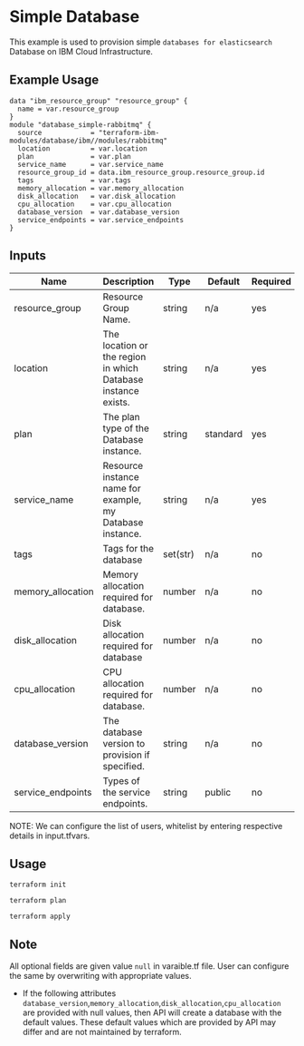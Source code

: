 # Simple Database

This example is used to provision  simple `databases for elasticsearch`  Database on IBM Cloud Infrastructure.

## Example Usage
```
data "ibm_resource_group" "resource_group" {
  name = var.resource_group
}
module "database_simple-rabbitmq" {
  source            = "terraform-ibm-modules/database/ibm//modules/rabbitmq"
  location          = var.location
  plan              = var.plan
  service_name      = var.service_name
  resource_group_id = data.ibm_resource_group.resource_group.id
  tags              = var.tags
  memory_allocation = var.memory_allocation
  disk_allocation   = var.disk_allocation
  cpu_allocation    = var.cpu_allocation
  database_version  = var.database_version
  service_endpoints = var.service_endpoints
}
```

<!-- BEGINNING OF PRE-COMMIT-TERRAFORM DOCS HOOK -->
## Inputs

| Name                                  | Description                                                       | Type     | Default | Required |
|---------------------------------------|-------------------------------------------------------------------|----------|---------|----------|
| resource_group                        | Resource Group Name.                                              | string   | n/a     | yes      |
| location                              | The location or the region in which Database instance exists.     | string   | n/a     | yes      |
| plan                                  | The plan type of the Database instance.                           | string   | standard| yes      |
| service_name                          | Resource instance name for example, my Database instance.         | string   | n/a     | yes      |
| tags                                  | Tags for the database                                             | set(str) | n/a     | no       |
| memory_allocation                     | Memory allocation required for database.                          | number   | n/a     | no       |
| disk_allocation                       | Disk allocation required for database                             | number   | n/a     | no       |
| cpu_allocation                        | CPU allocation required for database.                             | number   | n/a     | no       |
| database_version                      | The database version to provision if specified.                   | string   | n/a     | no       |
| service_endpoints                     | Types of the service endpoints.                                   | string   | public  | no       |

<!-- END OF PRE-COMMIT-TERRAFORM DOCS HOOK -->

NOTE: We can configure the list of users, whitelist by entering respective details in input.tfvars.

## Usage

```
terraform init
```
```
terraform plan
```
```
terraform apply
```
## Note

All optional fields are given value `null` in varaible.tf file. User can configure the same by overwriting with appropriate values.

* If the following attributes `database_version`,`memory_allocation`,`disk_allocation`,`cpu_allocation` are provided with null values, then API will create a database with the default values. These default values which are provided by API may differ and are not maintained by terraform.